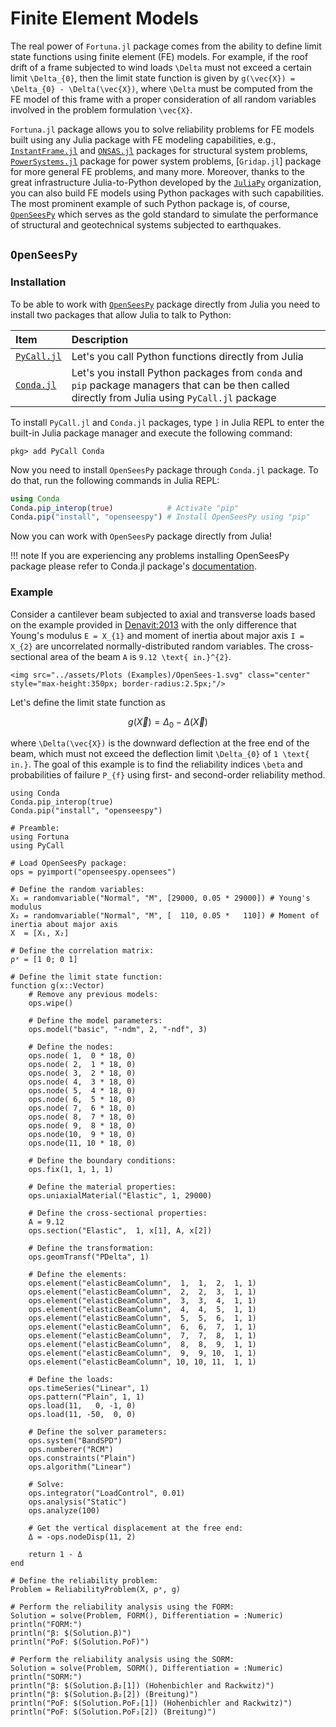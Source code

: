# Finite Element Models

The real power of `Fortuna.jl` package comes from the ability to define limit state functions using finite element (FE) models. For example, if the roof drift of a frame subjected to wind loads ``\Delta`` must not exceed a certain limit ``\Delta_{0}``, then the limit state function is given by ``g(\vec{X}) = \Delta_{0} - \Delta(\vec{X})``, where ``\Delta`` must be computed from the FE model of this frame with a proper consideration of all random variables involved in the problem formulation ``\vec{X}``. 

`Fortuna.jl` package allows you to solve reliability problems for FE models built using any Julia package with FE modeling capabilities, e.g., [`InstantFrame.jl`](https://github.com/runtosolve/InstantFrame.jl) and [`ONSAS.jl`](https://github.com/ONSAS/ONSAS.jl) packages for structural system problems, [`PowerSystems.jl`](https://github.com/NREL-Sienna/PowerSystems.jl) package for power system problems, [`Gridap.jl`] package for more general FE problems, and many more. Moreover, thanks to the great infrastructure Julia-to-Python developed by the [`JuliaPy`](https://github.com/JuliaPy) organization, you can also build FE models using Python packages with such capabilities. The most prominent example of such Python package is, of course, [`OpenSeesPy`](https://github.com/zhuminjie/OpenSeesPy) which serves as the gold standard to simulate the performance of structural and geotechnical systems subjected to earthquakes.

## `OpenSeesPy`

### Installation

To be able to work with [`OpenSeesPy`](https://openseespydoc.readthedocs.io/en/latest/) package directly from Julia you need to install two packages that allow Julia to talk to Python: 

| Item | Description |
| :--- | :--- |
| [`PyCall.jl`](https://github.com/JuliaPy/PyCall.jl) | Let's you call Python functions directly from Julia |
| [`Conda.jl`](https://github.com/JuliaPy/Conda.jl) | Let's you install Python packages from `conda` and `pip` package managers that can be then called directly from Julia using `PyCall.jl` package |

To install `PyCall.jl` and `Conda.jl` packages, type `]` in Julia REPL to enter the built-in Julia package manager and execute the following command:

```
pkg> add PyCall Conda
```

Now you need to install `OpenSeesPy` package through `Conda.jl` package. To do that, run the following commands in Julia REPL:

```julia
using Conda
Conda.pip_interop(true)            # Activate "pip"
Conda.pip("install", "openseespy") # Install OpenSeesPy using "pip"
```

Now you can work with `OpenSeesPy` package directly from Julia!

!!! note
    If you are experiencing any problems installing OpenSeesPy package please refer to Conda.jl package's [documentation](https://github.com/JuliaPy/Conda.jl).

### Example

Consider a cantilever beam subjected to axial and transverse loads based on the example provided in [Denavit:2013](@citet) with the only difference that Young's modulus ``E = X_{1}`` and moment of inertia about major axis ``I = X_{2}`` are uncorrelated normally-distributed random variables. The cross-sectional area of the beam ``A`` is ``9.12 \text{ in.}^{2}``.

```@raw html
<img src="../assets/Plots (Examples)/OpenSees-1.svg" class="center" style="max-height:350px; border-radius:2.5px;"/>
```

Let's define the limit state function as 

```math
g(\vec{X}) = \Delta_{0} - \Delta(\vec{X})
```

where ``\Delta(\vec{X})`` is the downward deflection at the free end of the beam, which must not exceed the deflection limit ``\Delta_{0}`` of ``1 \text{ in.}``. The goal of this example is to find the reliability indices ``\beta`` and probabilities of failure ``P_{f}`` using first- and second-order reliability method.

```@setup 1
using Conda
Conda.pip_interop(true)
Conda.pip("install", "openseespy")
```

```@example 1
# Preamble:
using Fortuna
using PyCall

# Load OpenSeesPy package:
ops = pyimport("openseespy.opensees")

# Define the random variables:
X₁ = randomvariable("Normal", "M", [29000, 0.05 * 29000]) # Young's modulus
X₂ = randomvariable("Normal", "M", [  110, 0.05 *   110]) # Moment of inertia about major axis
X  = [X₁, X₂]

# Define the correlation matrix:
ρˣ = [1 0; 0 1]

# Define the limit state function:
function g(x::Vector)
    # Remove any previous models:
    ops.wipe()

    # Define the model parameters:
    ops.model("basic", "-ndm", 2, "-ndf", 3)

    # Define the nodes:
    ops.node( 1,  0 * 18, 0)
    ops.node( 2,  1 * 18, 0)
    ops.node( 3,  2 * 18, 0)
    ops.node( 4,  3 * 18, 0)
    ops.node( 5,  4 * 18, 0)
    ops.node( 6,  5 * 18, 0)
    ops.node( 7,  6 * 18, 0)
    ops.node( 8,  7 * 18, 0)
    ops.node( 9,  8 * 18, 0)
    ops.node(10,  9 * 18, 0)
    ops.node(11, 10 * 18, 0)

    # Define the boundary conditions:
    ops.fix(1, 1, 1, 1)

    # Define the material properties:
    ops.uniaxialMaterial("Elastic", 1, 29000)

    # Define the cross-sectional properties:
    A = 9.12
    ops.section("Elastic",  1, x[1], A, x[2])

    # Define the transformation:
    ops.geomTransf("PDelta", 1)

    # Define the elements:
    ops.element("elasticBeamColumn",  1,  1,  2,  1, 1)
    ops.element("elasticBeamColumn",  2,  2,  3,  1, 1)
    ops.element("elasticBeamColumn",  3,  3,  4,  1, 1)
    ops.element("elasticBeamColumn",  4,  4,  5,  1, 1)
    ops.element("elasticBeamColumn",  5,  5,  6,  1, 1)
    ops.element("elasticBeamColumn",  6,  6,  7,  1, 1)
    ops.element("elasticBeamColumn",  7,  7,  8,  1, 1)
    ops.element("elasticBeamColumn",  8,  8,  9,  1, 1)
    ops.element("elasticBeamColumn",  9,  9, 10,  1, 1)
    ops.element("elasticBeamColumn", 10, 10, 11,  1, 1)

    # Define the loads:
    ops.timeSeries("Linear", 1)
    ops.pattern("Plain", 1, 1)
    ops.load(11,   0, -1, 0)
    ops.load(11, -50,  0, 0)

    # Define the solver parameters:
    ops.system("BandSPD")
    ops.numberer("RCM")
    ops.constraints("Plain")
    ops.algorithm("Linear")

    # Solve:
    ops.integrator("LoadControl", 0.01)
    ops.analysis("Static")
    ops.analyze(100)

    # Get the vertical displacement at the free end:
    Δ = -ops.nodeDisp(11, 2)

    return 1 - Δ
end

# Define the reliability problem:
Problem = ReliabilityProblem(X, ρˣ, g)

# Perform the reliability analysis using the FORM:
Solution = solve(Problem, FORM(), Differentiation = :Numeric)
println("FORM:")
println("β: $(Solution.β)")
println("PoF: $(Solution.PoF)")

# Perform the reliability analysis using the SORM:
Solution = solve(Problem, SORM(), Differentiation = :Numeric)
println("SORM:")
println("β: $(Solution.β₂[1]) (Hohenbichler and Rackwitz)")
println("β: $(Solution.β₂[2]) (Breitung)")
println("PoF: $(Solution.PoF₂[1]) (Hohenbichler and Rackwitz)")
println("PoF: $(Solution.PoF₂[2]) (Breitung)")
```
